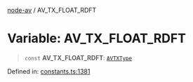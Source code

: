 [node-av](../globals.md) / AV\_TX\_FLOAT\_RDFT

# Variable: AV\_TX\_FLOAT\_RDFT

> `const` **AV\_TX\_FLOAT\_RDFT**: [`AVTXType`](../type-aliases/AVTXType.md)

Defined in: [constants.ts:1381](https://github.com/seydx/av/blob/f8631fc881b394300b1479f511d55cf1c370a87f/src/constants/constants.ts#L1381)

